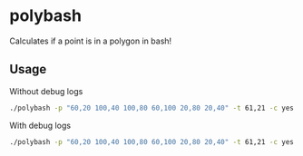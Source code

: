 # polybash

Calculates if a point is in a polygon in bash!

## Usage

Without debug logs

```bash
./polybash -p "60,20 100,40 100,80 60,100 20,80 20,40" -t 61,21 -c yes 2> /dev/null
```

With debug logs

```bash
./polybash -p "60,20 100,40 100,80 60,100 20,80 20,40" -t 61,21 -c yes 
```
